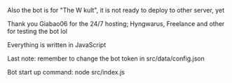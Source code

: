 Also the bot is for "The W kult", it is not ready to deploy to other server, yet

Thank you Giabao06 for the 24/7 hosting; Hyngwarus, Freelance and other for testing the bot lol

Everything is written in JavaScript

Last note: remember to change the bot token in src/data/config.json

Bot start up command: node src/index.js